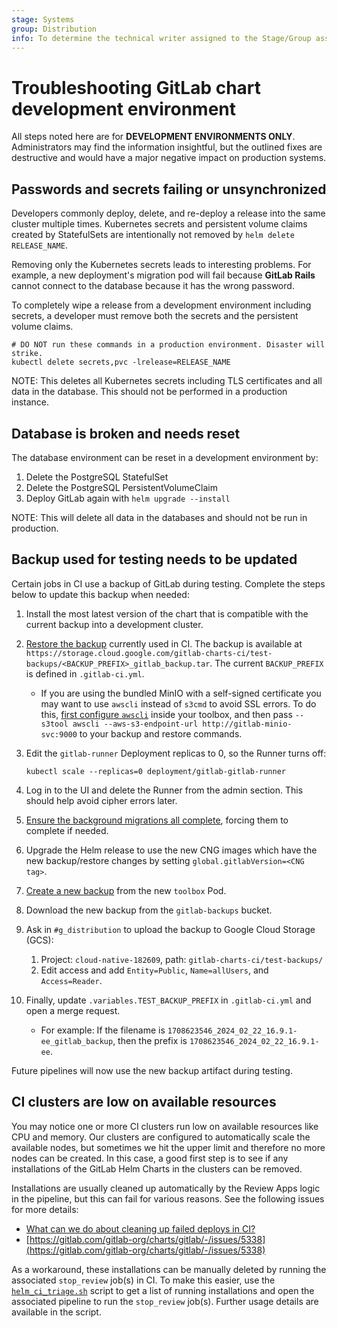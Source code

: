```yaml
---
stage: Systems
group: Distribution
info: To determine the technical writer assigned to the Stage/Group associated with this page, see https://handbook.gitlab.com/handbook/product/ux/technical-writing/#assignments
---
```


# Troubleshooting GitLab chart development environment

All steps noted here are for **DEVELOPMENT ENVIRONMENTS ONLY**.
Administrators may find the information insightful, but the outlined fixes
are destructive and would have a major negative impact on production
systems.

## Passwords and secrets failing or unsynchronized

Developers commonly deploy, delete, and re-deploy a release into the same
cluster multiple times. Kubernetes secrets and persistent volume claims created by StatefulSets are
intentionally not removed by `helm delete RELEASE_NAME`.

Removing only the Kubernetes secrets leads to interesting problems. For
example, a new deployment's migration pod will fail because **GitLab Rails**
cannot connect to the database because it has the wrong password.

To completely wipe a release from a development environment including
secrets, a developer must remove both the secrets and the persistent volume
claims.

```shell
# DO NOT run these commands in a production environment. Disaster will strike.
kubectl delete secrets,pvc -lrelease=RELEASE_NAME
```

NOTE:
This deletes all Kubernetes secrets including TLS certificates and all data
in the database. This should not be performed in a production instance.

## Database is broken and needs reset

The database environment can be reset in a development environment by:

1. Delete the PostgreSQL StatefulSet
1. Delete the PostgreSQL PersistentVolumeClaim
1. Deploy GitLab again with `helm upgrade --install`

NOTE:
This will delete all data in the databases and should not be run in
production.

## Backup used for testing needs to be updated

Certain jobs in CI use a backup of GitLab during testing. Complete the steps below to update this backup when needed:

1. Install the most latest version of the chart that is compatible with the current backup
   into a development cluster.
1. [Restore the backup](../backup-restore/restore.md#restoring-the-backup-file) currently
   used in CI. The backup is available at `https://storage.cloud.google.com/gitlab-charts-ci/test-backups/<BACKUP_PREFIX>_gitlab_backup.tar`.
   The current `BACKUP_PREFIX` is defined in `.gitlab-ci.yml`.

   - If you are using the bundled MinIO with a self-signed certificate you may want
     to use `awscli` instead of `s3cmd` to avoid SSL errors.
     To do this, [first configure `awscli`](https://min.io/docs/minio/linux/integrations/aws-cli-with-minio.html)
     inside your toolbox, and then pass `--s3tool awscli --aws-s3-endpoint-url http://gitlab-minio-svc:9000` to
     your backup and restore commands.

1. Edit the `gitlab-runner` Deployment replicas to 0, so the Runner turns off:

   ```shell
   kubectl scale --replicas=0 deployment/gitlab-gitlab-runner
   ```

1. Log in to the UI and delete the Runner from the admin section. This should help
   avoid cipher errors later.
1. [Ensure the background migrations all complete](https://docs.gitlab.com/ee/update/#check-for-background-migrations-before-upgrading), forcing them to complete if needed.
1. Upgrade the Helm release to use the new CNG images which have the new backup/restore
   changes by setting `global.gitlabVersion=<CNG tag>`.
1. [Create a new backup](../backup-restore/backup.md) from the new `toolbox` Pod.
1. Download the new backup from the `gitlab-backups` bucket.
1. Ask in `#g_distribution` to upload the backup to Google Cloud Storage (GCS):
   1. Project: `cloud-native-182609`, path: `gitlab-charts-ci/test-backups/`
   1. Edit access and add `Entity=Public`, `Name=allUsers`, and `Access=Reader`.
1. Finally, update `.variables.TEST_BACKUP_PREFIX` in `.gitlab-ci.yml` and open a merge request.
   - For example: If the filename is `1708623546_2024_02_22_16.9.1-ee_gitlab_backup`, then the prefix is `1708623546_2024_02_22_16.9.1-ee`.

Future pipelines will now use the new backup artifact during testing.

## CI clusters are low on available resources

You may notice one or more CI clusters run low on available resources like CPU
and memory. Our clusters are configured to automatically scale the available
nodes, but sometimes we hit the upper limit and therefore no more nodes can be
created. In this case, a good first step is to see if any installations of the
GitLab Helm Charts in the clusters can be removed.

Installations are usually cleaned up automatically by the Review Apps logic in
the pipeline, but this can fail for various reasons. See the following issues
for more details:

- [What can we do about cleaning up failed deploys in CI?](https://gitlab.com/gitlab-org/charts/gitlab/-/issues/2076)
- [https://gitlab.com/gitlab-org/charts/gitlab/-/issues/5338](https://gitlab.com/gitlab-org/charts/gitlab/-/issues/5338)

As a workaround, these installations can be manually deleted by running the associated
`stop_review` job(s) in CI. To make this easier, use the
[`helm_ci_triage.sh`](https://gitlab.com/gitlab-org/charts/gitlab/blob/master/scripts/ci/helm_ci_triage.sh)
script to get a list of running installations and open the associated pipeline to run
the `stop_review` job(s). Further usage details are available in the script.

